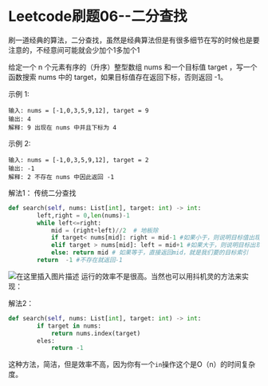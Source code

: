 # Leetcode刷题06--二分查找
刷一道经典的算法，二分查找，虽然是经典算法但是有很多细节在写的时候也是要注意的，不经意间可能就会少加个1多加个1

给定一个 n 个元素有序的（升序）整型数组 nums 和一个目标值 target  ，写一个函数搜索 nums 中的 target，如果目标值存在返回下标，否则返回 -1。


示例 1:
```
输入: nums = [-1,0,3,5,9,12], target = 9
输出: 4
解释: 9 出现在 nums 中并且下标为 4
```
示例 2:
```
输入: nums = [-1,0,3,5,9,12], target = 2
输出: -1
解释: 2 不存在 nums 中因此返回 -1
```

解法1：
传统二分查找
```Python
def search(self, nums: List[int], target: int) -> int:
		left,right = 0,len(nums)-1
		while left<=right:
			mid = (right+left)//2  # 地板除
			if target< nums[mid]: right = mid-1 #如果小于，则说明目标值出现在mid的左侧
			elif target > nums[mid]: left = mid+1 #如果大于，则说明目标出现在mid的右侧
			else: return mid # 如果等于，直接返回mid，就是我们要的目标索引
		return	-1 #不存在就返回-1

```
![在这里插入图片描述](https://img-blog.csdnimg.cn/20200530135114938.png)
运行的效率不是很高。当然也可以用抖机灵的方法来实现：

解法2：
```Python
def search(self, nums: List[int], target: int) -> int:
		if target in nums:
			return nums.index(target)
		eles:
			return -1
```
这种方法，简洁，但是效率不高，因为你有一个``in``操作这个是O（n）的时间复杂度。
